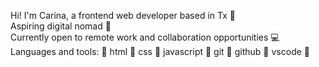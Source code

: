 Hi! I'm Carina, a frontend web developer based in Tx 📍 <br>
Aspiring digital nomad 🚀 <br> 
Currently open to remote work and collaboration opportunities 💻 <br>
Languages and tools: 🔹 html 🔹 css 🔹 javascript 🔹 git 🔹 github 🔹 vscode 🔹
<!---
carii-codes/carii-codes is a ✨ special ✨ repository because its `README.md` (this file) appears on your GitHub profile.
You can click the Preview link to take a look at your changes.
--->

